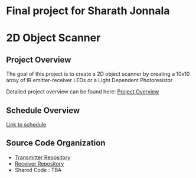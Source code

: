 # Final project for Sharath Jonnala
# 2D Object Scanner

## Project Overview

The goal of this project is to create a 2D object scanner by creating a 10x10 array of IR emitter-receiver LEDs or a Light Dependent Photoresistor

Detailed project overview can be found here: [Project Overview](https://github.com/cu-ecen-aeld/final-project-Sharath-Jonnala/wiki/Project-Overview)

## Schedule Overview
[Link to schedule](https://github.com/cu-ecen-aeld/final-project-Sharath-Jonnala/wiki/Project-Schedule)

## Source Code Organization
* [Transmitter Repository](https://github.com/cu-ecen-aeld/final-project-chaisuresh)
* [Receiver Repository](https://github.com/cu-ecen-aeld/final-project-Sharath-Jonnala)
* Shared Code : TBA
